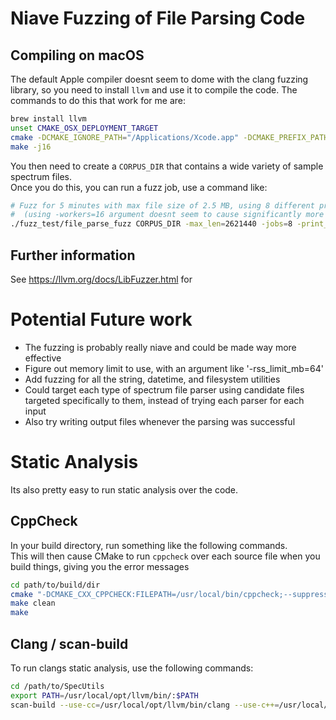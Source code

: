 # Niave Fuzzing of File Parsing Code

## Compiling on macOS
The default Apple compiler doesnt seem to dome with the clang fuzzing library, so you need to install `llvm` and use it to compile the code.  The commands to do this that work for me are:

```bash
brew install llvm
unset CMAKE_OSX_DEPLOYMENT_TARGET
cmake -DCMAKE_IGNORE_PATH="/Applications/Xcode.app" -DCMAKE_PREFIX_PATH="/usr/local/opt/llvm;/path/to/compiled/boost/" -DCMAKE_CXX_COMPILER="/usr/local/opt/llvm/bin/clang++" -DCMAKE_C_COMPILER="/usr/local/opt/llvm/bin/clang" -DCMAKE_CXX_STANDARD_INCLUDE_DIRECTORIES="/usr/local/opt/llvm/include/c++/v1" -DSpecUtils_BUILD_FUZZING_TESTS=ON ..
make -j16
```

You then need to create a `CORPUS_DIR` that contains a wide variety of sample spectrum files.  
Once you do this, you can run a fuzz job, use a command like:
```bash
# Fuzz for 5 minutes with max file size of 2.5 MB, using 8 different processes 
#  (using -workers=16 argument doesnt seem to cause significantly more cpu use than a single worker)
./fuzz_test/file_parse_fuzz CORPUS_DIR -max_len=2621440 -jobs=8 -print_final_stats=1 -rss_limit_mb=4096 -max_total_time=300
```


## Further information
See https://llvm.org/docs/LibFuzzer.html for 

# Potential Future work
- The fuzzing is probably really niave and could be made way more effective
- Figure out memory limit to use, with an argument like '-rss_limit_mb=64' 
- Add fuzzing for all the string, datetime, and filesystem utilities
- Could target each type of spectrum file parser using candidate files targeted specifically to them, instead of trying each parser for each input
- Also try writing output files whenever the parsing was successful


# Static Analysis
Its also pretty easy to run static analysis over the code.

## CppCheck
In your build directory, run something like the following commands.  
This will then cause CMake to run `cppcheck` over each source file when you build things, giving you the error messages
```bash
cd path/to/build/dir
cmake "-DCMAKE_CXX_CPPCHECK:FILEPATH=/usr/local/bin/cppcheck;--suppress=*:/path/to/boost/include/boost/config.hpp;--suppress=*:*:/path/to/boost/include/boost/include/boost/config/compiler/codegear.hpp;--force;--std=c++11" ..
make clean
make
```

## Clang / scan-build
To run clangs static analysis, use the following commands:
```bash
cd /path/to/SpecUtils
export PATH=/usr/local/opt/llvm/bin/:$PATH
scan-build --use-cc=/usr/local/opt/llvm/bin/clang --use-c++=/usr/local/opt/llvm/bin/clang++ make -C build_dir
```